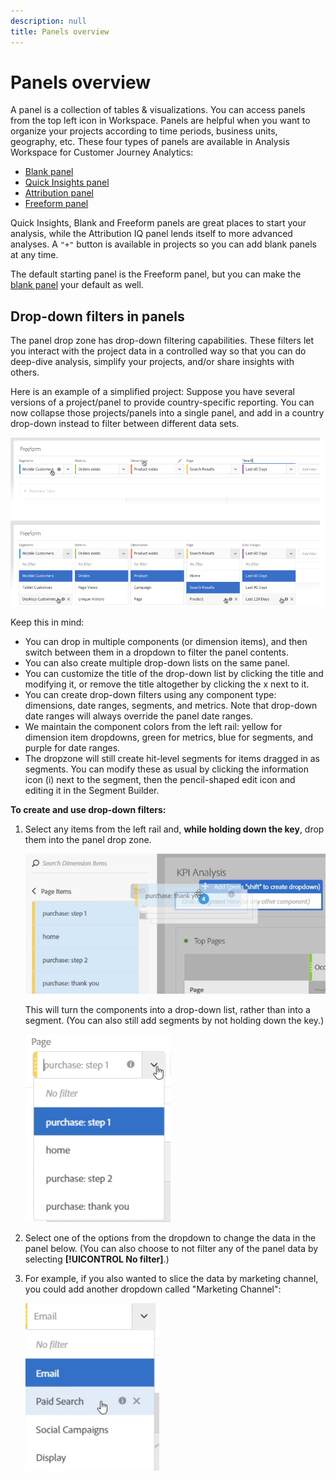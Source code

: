 ```yaml
---
description: null
title: Panels overview
---
```


# Panels overview

A panel is a collection of tables & visualizations. You can access panels from the top left icon in Workspace. Panels are helpful when you want to organize your projects according to time periods, business units, geography, etc. These four types of panels are available in Analysis Workspace for Customer Journey Analytics:

* [Blank panel](blank-panel.md)
* [Quick Insights panel](quickinsight.md)
* [Attribution panel](attribution.md)
* [Freeform panel](freeform-panel.md)

Quick Insights, Blank and Freeform panels are great places to start your analysis, while the Attribution IQ panel lends itself to more advanced analyses. A `"+"` button is available in projects so you can add blank panels at any time.

The default starting panel is the Freeform panel, but you can make the [blank panel](/help/analyze/analysis-workspace/c-panels/blank-panel.md) your default as well.

## Drop-down filters in panels

The panel drop zone has drop-down filtering capabilities. These filters let you interact with the project data in a controlled way so that you can do deep-dive analysis, simplify your projects, and/or share insights with others.

Here is an example of a simplified project: Suppose you have several versions of a project/panel to provide country-specific reporting. You can now collapse those projects/panels into a single panel, and add in a country drop-down instead to filter between different data sets.

![](assets/dropdowns.png)

Keep this in mind:

* You can drop in multiple components (or dimension items), and then switch between them in a dropdown to filter the panel contents.
* You can also create multiple drop-down lists on the same panel.
* You can customize the title of the drop-down list by clicking the title and modifying it, or remove the title altogether by clicking the x next to it.
* You can create drop-down filters using any component type: dimensions, date ranges, segments, and metrics. Note that drop-down date ranges will always override the panel date ranges.
* We maintain the component colors from the left rail: yellow for dimension item dropdowns, green for metrics, blue for segments, and purple for date ranges.
* The dropzone will still create hit-level segments for items dragged in as segments. You can modify these as usual by clicking the information icon (i) next to the segment, then the pencil-shaped edit icon and editing it in the Segment Builder.

**To create and use drop-down filters:**

1. Select any items from the left rail and, **while holding down the  key**, drop them into the panel drop zone.

   ![](assets/create_dropdown.png)

   This will turn the components into a drop-down list, rather than into a segment. (You can also still add segments by not holding down the  key.)

   ![](assets/dropdown.png)

1. Select one of the options from the dropdown to change the data in the panel below. (You can also choose to not filter any of the panel data by selecting **[!UICONTROL No filter]**.) 
1. For example, if you also wanted to slice the data by marketing channel, you could add another dropdown called "Marketing Channel":

   ![](assets/mc_dropdown.png)

